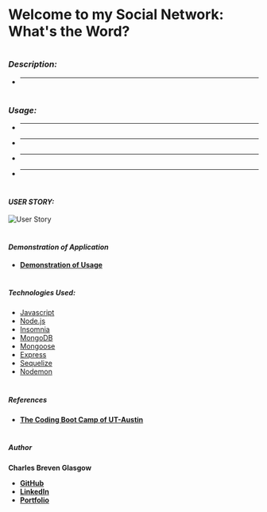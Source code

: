 # **Welcome to my Social Network: What's the Word?**

#

### *Description:*

- ****

#

### *Usage:*

- ****
- ****
- ****
- ****

#

#### *USER STORY:*

![User Story]()

#

#### *Demonstration of Application*

- **[Demonstration of Usage]()**

#

##### *Technologies Used:*


* [Javascript](https://www.javascript.com/)
* [Node.js](https://nodejs.org/en/)
* [Insomnia](https://insomnia.rest/products/insomnia)
* [MongoDB](https://www.mongodb.com/)
* [Mongoose](https://mongoosejs.com/docs/)
* [Express](https://expressjs.com/)
* [Sequelize](https://sequelize.org/)
* [Nodemon](https://nodemon.io/)

#

##### *References*

- **[The Coding Boot Camp of UT-Austin](https://techbootcamps.utexas.edu/coding/)**

#

##### *Author*

**Charles Breven Glasgow**

- **[GitHub](https://github.com/Brevenn)**
- **[LinkedIn](https://www.linkedin.com/in/charles-glasgow-7b07a41a3/)**
- **[Portfolio](https://brevenn.github.io/Portfolio-Full-Stack/)**

#
